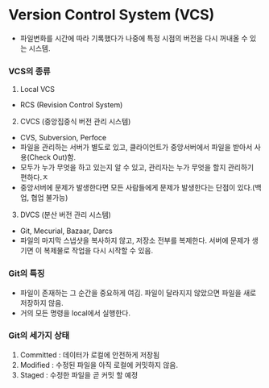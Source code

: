 Version Control System (VCS)
=====
+ 파일변화를 시간에 따라 기록했다가 나중에 특정 시점의 버전을 다시 꺼내올 수 있는 시스템.

### VCS의 종류
1. Local VCS
  - RCS (Revision Control System)
2. CVCS (중앙집중식 버전 관리 시스템)
  - CVS, Subversion, Perfoce
  - 파일을 관리하는 서버가 별도로 있고, 클라이언트가 중앙서버에서 파일을 받아서 사용(Check Out)함.
  - 모두가 누가 무엇을 하고 있는지 알 수 있고, 관리자는 누가 무엇을 할지 관리하기 편하다.ㅈ
  - 중앙서버에 문제가 발생한다면 모든 사람들에게 문제가 발생한다는 단점이 있다.(백업, 협업 불가능)
3. DVCS (분산 버전 관리 시스템)
  - Git, Mecurial, Bazaar, Darcs
  - 파일의 마지막 스냅샷을 복사하지 않고, 저장소 전부를 복제한다. 서버에 문제가 생기면 이 복제물로 작업을 다시 시작할 수 있음.
  
  ### Git의 특징
  + 파일이 존재하는 그 순간을 중요하게 여김. 파일이 달라지지 않았으면 파일을 새로 저장하지 않음.
  + 거의 모든 명령을 local에서 실행한다.
  
### Git의 세가지 상태
1. Committed : 데이터가 로컬에 안전하게 저장됨
2. Modified : 수정된 파일을 아직 로컬에 커밋하지 않음.
3. Staged : 수정한 파일을 곧 커밋 할 예정
  
